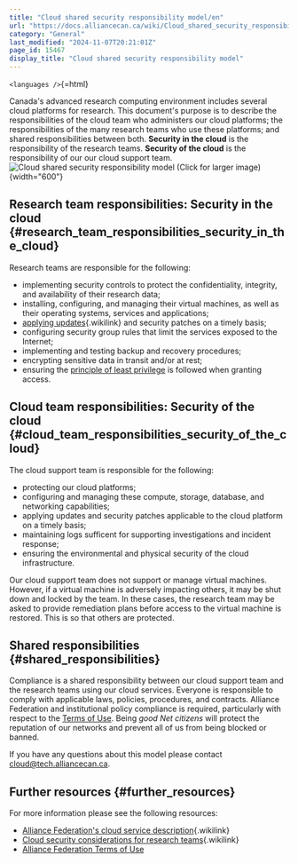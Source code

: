```yaml
---
title: "Cloud shared security responsibility model/en"
url: "https://docs.alliancecan.ca/wiki/Cloud_shared_security_responsibility_model/en"
category: "General"
last_modified: "2024-11-07T20:21:01Z"
page_id: 15467
display_title: "Cloud shared security responsibility model"
---
```


`<languages />`{=html}

Canada's advanced research computing environment includes several cloud platforms for research. This document's purpose is to describe the responsibilities of the cloud team who administers our cloud platforms; the responsibilities of the many research teams who use these platforms; and shared responsibilities between both. **Security in the cloud** is the responsibility of the research teams. **Security of the cloud** is the responsibility of our our cloud support team. ![ Cloud shared security responsibility model (Click for larger image)](https://docs.alliancecan.ca/Cloud_shared_security_responsibility_model.png " Cloud shared security responsibility model (Click for larger image)"){width="600"}

## Research team responsibilities: Security in the cloud {#research_team_responsibilities_security_in_the_cloud}

Research teams are responsible for the following:

- implementing security controls to protect the confidentiality, integrity, and availability of their research data;
- installing, configuring, and managing their virtual machines, as well as their operating systems, services and applications;
- [applying updates](https://docs.alliancecan.ca/Security_considerations_when_running_a_VM#Updating_your_VM "applying updates"){.wikilink} and security patches on a timely basis;
- configuring security group rules that limit the services exposed to the Internet;
- implementing and testing backup and recovery procedures;
- encrypting sensitive data in transit and/or at rest;
- ensuring the [principle of least privilege](https://en.wikipedia.org/wiki/Principle_of_least_privilege) is followed when granting access.

## Cloud team responsibilities: Security of the cloud {#cloud_team_responsibilities_security_of_the_cloud}

The cloud support team is responsible for the following:

- protecting our cloud platforms;
- configuring and managing these compute, storage, database, and networking capabilities;
- applying updates and security patches applicable to the cloud platform on a timely basis;
- maintaining logs sufficent for supporting investigations and incident response;
- ensuring the environmental and physical security of the cloud infrastructure.

Our cloud support team does not support or manage virtual machines. However, if a virtual machine is adversely impacting others, it may be shut down and locked by the team. In these cases, the research team may be asked to provide remediation plans before access to the virtual machine is restored. This is so that others are protected.

## Shared responsibilities {#shared_responsibilities}

Compliance is a shared responsibility between our cloud support team and the research teams using our cloud services. Everyone is responsible to comply with applicable laws, policies, procedures, and contracts. Alliance Federation and institutional policy compliance is required, particularly with respect to the [Terms of Use](https://alliancecan.ca/sites/default/files/2022-03/1-terms-of-use.pdf). Being *good Net citizens* will protect the reputation of our networks and prevent all of us from being blocked or banned.

If you have any questions about this model please contact cloud@tech.alliancecan.ca.

## Further resources {#further_resources}

For more information please see the following resources:

- [Alliance Federation's cloud service description](https://docs.alliancecan.ca/Cloud "Alliance Federation’s cloud service description"){.wikilink}
- [Cloud security considerations for research teams](https://docs.alliancecan.ca/Security_considerations_when_running_a_VM "Cloud security considerations for research teams"){.wikilink}
- [Alliance Federation Terms of Use](https://alliancecan.ca/sites/default/files/2022-03/1-terms-of-use.pdf)
